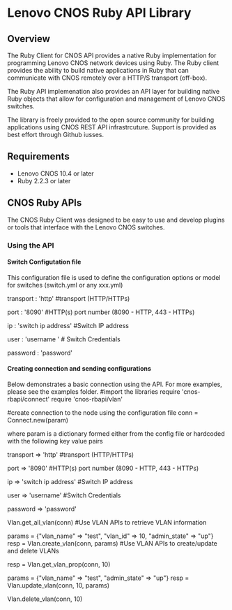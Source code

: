 # Lenovo CNOS Ruby API Library

## Overview
The Ruby Client for CNOS API provides a native Ruby implementation for programming
Lenovo CNOS network devices using Ruby.  The Ruby client provides the ability to
build native applications in Ruby that can communicate with CNOS remotely over 
a HTTP/S transport (off-box).

The Ruby API implemenation also provides an API layer for building native Ruby
objects that allow for configuration and management of Lenovo CNOS switches. 

The library is freely provided to the open source community for building applications 
using CNOS REST API infrastrcuture. Support is provided as best effort through
Github iusses.

## Requirements
* Lenovo CNOS 10.4 or later
* Ruby 2.2.3 or later

## CNOS Ruby APIs
The CNOS Ruby Client was designed to be easy to use and develop plugins or tools
that interface with the Lenovo CNOS switches.

### Using the API
#### Switch Configutation file
This configuration file is used to define the configuration options or model for switches (switch.yml or any xxx.yml)

transport : 'http' #transport (HTTP/HTTPs)

port : '8090' #HTTP(s) port number (8090 - HTTP, 443 - HTTPs)

ip : 'switch ip address' #Switch IP address

user : 'username ' # Switch Credentials

password : 'password' 

#### Creating connection and sending configurations
Below demonstrates a basic connection using the API. 
For more examples, please see the examples folder.
#import the libraries
require 'cnos-rbapi/connect'
require 'cnos-rbapi/vlan'

#create connection to the node using the configuration file
conn = Connect.new(param)

where param is a dictionary formed either from the config file or hardcoded 
with the following key value pairs 

transport => 'http' #transport (HTTP/HTTPs) 

port => '8090'  #HTTP(s) port number (8090 - HTTP, 443 - HTTPs)

ip => 'switch ip address' #Switch IP address 

user => 'username'  #Switch Credentials

password => 'password'
  
Vlan.get_all_vlan(conn) #Use VLAN APIs to retrieve VLAN information

params = {"vlan_name" => "test", "vlan_id" => 10, "admin_state" => "up"}
resp = Vlan.create_vlan(conn, params) #Use VLAN APIs to create/update and delete VLANs

resp = Vlan.get_vlan_prop(conn, 10)

params = {"vlan_name" => "test", "admin_state" => "up"}
resp = Vlan.update_vlan(conn, 10, params)

Vlan.delete_vlan(conn, 10)
